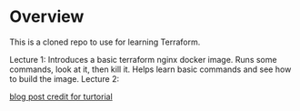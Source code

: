 # Overview

This is a cloned repo to use for learning Terraform.

Lecture 1: Introduces a basic terraform nginx docker image. Runs some commands, look at it, then kill it. Helps learn basic commands and see how to build the image.
Lecture 2:

[blog post credit for turtorial](https://tekanaid.com/posts/terraform-for-beginners-course-and-training)
